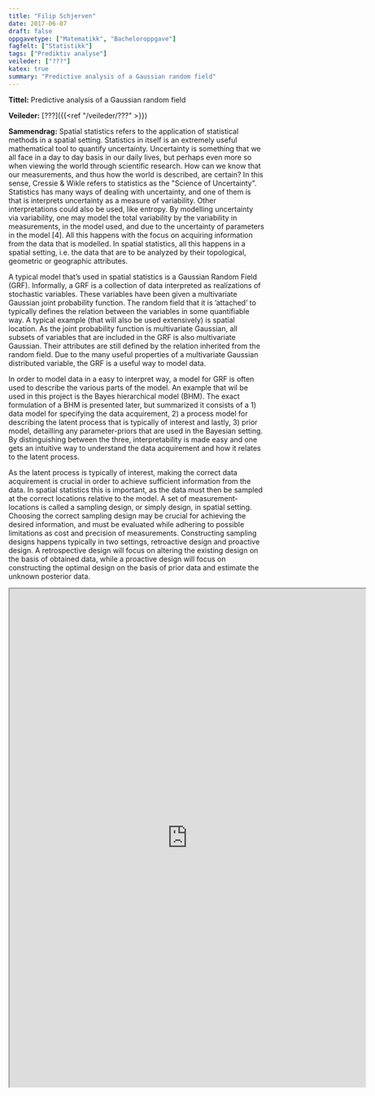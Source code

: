 ```yaml
---
title: "Filip Schjerven"
date: 2017-06-07
draft: false
oppgavetype: ["Matematikk", "Bacheloroppgave"]
fagfelt: ["Statistikk"]
tags: ["Prediktiv analyse"]
veileder: ["???"]
katex: true 
summary: "Predictive analysis of a Gaussian random field"
---
```


**Tittel:** Predictive analysis of a Gaussian random field

**Veileder:** [???]({{<ref "/veileder/???" >}}) 

**Sammendrag:** Spatial statistics refers to the application of statistical methods in a spatial setting. Statistics in itself is an extremely useful mathematical tool to quantify uncertainty. Uncertainty is something that we all face in a day to day basis in our daily lives, but perhaps even more so when viewing the world through scientific research. How can we know that our measurements, and thus how the world is described, are certain? In this sense, Cressie & Wikle refers to statistics as the "Science of Uncertainty". Statistics has many ways of dealing with uncertainty, and one of them is that is interprets uncertainty as a measure of variability. Other interpretations could also be used, like entropy. By modelling uncertainty via variability, one may model the total variability by the variability in measurements, in the model used, and due to the uncertainty of parameters in the model [4]. All this happens with the focus on acquiring information from the data that is modelled. In spatial statistics, all this happens in a spatial setting, i.e. the data that are to be analyzed by their topological, geometric or geographic attributes.

A typical model that’s used in spatial statistics is a Gaussian Random Field (GRF). Informally, a GRF is a collection of data interpreted as realizations of stochastic variables. These variables have been given a multivariate Gaussian joint probability function. The random field that it is ’attached’ to typically defines the relation between the variables in some quantifiable way. A typical example (that will also be used extensively) is spatial location. As the joint probability function is multivariate Gaussian, all subsets of variables that are included in the GRF is also multivariate Gaussian. Their attributes are still defined by the relation inherited from the random field. Due to the many useful properties of a multivariate Gaussian distributed variable, the GRF is a useful way to model data.

In order to model data in a easy to interpret way, a model for GRF is often used to describe the various parts of the model. An example that wil be used in this project is the Bayes hierarchical model (BHM). The exact formulation of a BHM is presented later, but summarized it consists of a 1) data model for specifying the data acquirement, 2) a process model for describing the latent process that is typically of interest and lastly, 3) prior model, detailling any parameter-priors that are used in the Bayesian setting. By distinguishing between the three, interpretability is made easy and one gets an intuitive way to understand the data acquirement and how it relates to the latent process.

As the latent process is typically of interest, making the correct data acquirement is crucial in order to achieve sufficient information from the data. In spatial statistics this is important, as the data must then be sampled at the correct locations relative to the model. A set of measurement-locations is called a sampling design, or simply design, in spatial setting. Choosing the correct sampling design may be crucial for achieving the desired information, and must be evaluated while adhering to possible limitations as cost and precision of measurements. Constructing sampling designs happens typically in two settings, retroactive design and proactive design. A retrospective design will focus on altering the existing design on the basis of obtained data, while a proactive design will focus on constructing the optimal design on the basis of prior data and estimate the unknown posterior data.

<iframe src="https://drive.google.com/file/d/1zYGT6rn4uRLo5bdYQA0S5W-nwTQxDN91/preview" width="700" height="980" allow="autoplay"></iframe>

